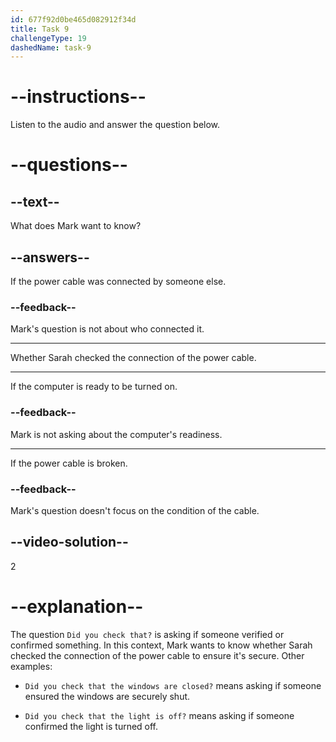 ```yaml
---
id: 677f92d0be465d082912f34d
title: Task 9
challengeType: 19
dashedName: task-9
---
```


<!-- (audio) Mark: If the power cable isn't connected securely, the computer won't turn on. Did you check that? -->

# --instructions--

Listen to the audio and answer the question below.

# --questions--

## --text--

What does Mark want to know?

## --answers--

If the power cable was connected by someone else.

### --feedback--

Mark's question is not about who connected it.

---

Whether Sarah checked the connection of the power cable.

---

If the computer is ready to be turned on.

### --feedback--

Mark is not asking about the computer's readiness.

---

If the power cable is broken.

### --feedback--

Mark's question doesn't focus on the condition of the cable.

## --video-solution--

2

# --explanation--

The question `Did you check that?` is asking if someone verified or confirmed something. In this context, Mark wants to know whether Sarah checked the connection of the power cable to ensure it's secure. Other examples:

- `Did you check that the windows are closed?` means asking if someone ensured the windows are securely shut.

- `Did you check that the light is off?` means asking if someone confirmed the light is turned off.
